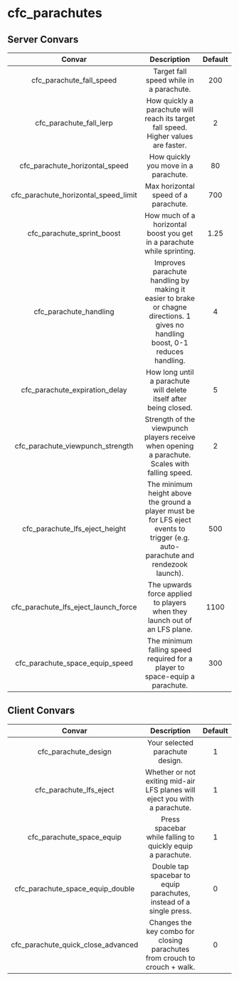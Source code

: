 # cfc_parachutes

## Server Convars

| Convar | Description | Default |
| :---: | :---: | :---: |
| cfc_parachute_fall_speed | Target fall speed while in a parachute. | 200 |
| cfc_parachute_fall_lerp | How quickly a parachute will reach its target fall speed. Higher values are faster. | 2 |
| cfc_parachute_horizontal_speed | How quickly you move in a parachute. | 80 |
| cfc_parachute_horizontal_speed_limit | Max horizontal speed of a parachute. | 700 |
| cfc_parachute_sprint_boost | How much of a horizontal boost you get in a parachute while sprinting. | 1.25 |
| cfc_parachute_handling | Improves parachute handling by making it easier to brake or chagne directions. 1 gives no handling boost, 0-1 reduces handling. | 4 |
| cfc_parachute_expiration_delay | How long until a parachute will delete itself after being closed. | 5 |
| cfc_parachute_viewpunch_strength | Strength of the viewpunch players receive when opening a parachute. Scales with falling speed. | 2 |
| cfc_parachute_lfs_eject_height | The minimum height above the ground a player must be for LFS eject events to trigger (e.g. auto-parachute and rendezook launch). | 500 |
| cfc_parachute_lfs_eject_launch_force | The upwards force applied to players when they launch out of an LFS plane. | 1100 |
| cfc_parachute_space_equip_speed | The minimum falling speed required for a player to space-equip a parachute. | 300 |

## Client Convars

| Convar | Description | Default |
| :---: | :---: | :---: |
| cfc_parachute_design | Your selected parachute design. | 1 |
| cfc_parachute_lfs_eject | Whether or not exiting mid-air LFS planes will eject you with a parachute. | 1 |
| cfc_parachute_space_equip | Press spacebar while falling to quickly equip a parachute. | 1 |
| cfc_parachute_space_equip_double | Double tap spacebar to equip parachutes, instead of a single press. | 0 |
| cfc_parachute_quick_close_advanced | Changes the key combo for closing parachutes from crouch to crouch + walk. | 0 |
